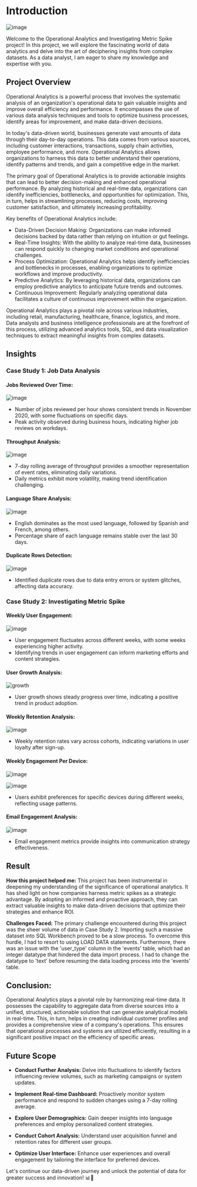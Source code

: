 # Introduction


![image](https://github.com/anishkatoch/Operation-and-metric-analytics/assets/130006013/a4adb565-044a-448d-b49e-fe65e982542e)



Welcome to the Operational Analytics and Investigating Metric Spike project! In this project, we will explore the fascinating world of data analytics and delve into the art of deciphering insights from complex datasets. As a data analyst, I am eager to share my knowledge and expertise with you.

## Project Overview

Operational Analytics is a powerful process that involves the systematic analysis of an organization's operational data to gain valuable insights and improve overall efficiency and performance. It encompasses the use of various data analysis techniques and tools to optimize business processes, identify areas for improvement, and make data-driven decisions.

In today's data-driven world, businesses generate vast amounts of data through their day-to-day operations. This data comes from various sources, including customer interactions, transactions, supply chain activities, employee performance, and more. Operational Analytics allows organizations to harness this data to better understand their operations, identify patterns and trends, and gain a competitive edge in the market.

The primary goal of Operational Analytics is to provide actionable insights that can lead to better decision-making and enhanced operational performance. By analyzing historical and real-time data, organizations can identify inefficiencies, bottlenecks, and opportunities for optimization. This, in turn, helps in streamlining processes, reducing costs, improving customer satisfaction, and ultimately increasing profitability.

Key benefits of Operational Analytics include:

- Data-Driven Decision Making: Organizations can make informed decisions backed by data rather than relying on intuition or gut feelings.
- Real-Time Insights: With the ability to analyze real-time data, businesses can respond quickly to changing market conditions and operational challenges.
- Process Optimization: Operational Analytics helps identify inefficiencies and bottlenecks in processes, enabling organizations to optimize workflows and improve productivity.
- Predictive Analytics: By leveraging historical data, organizations can employ predictive analytics to anticipate future trends and outcomes.
- Continuous Improvement: Regularly analyzing operational data facilitates a culture of continuous improvement within the organization.

Operational Analytics plays a pivotal role across various industries, including retail, manufacturing, healthcare, finance, logistics, and more. Data analysts and business intelligence professionals are at the forefront of this process, utilizing advanced analytics tools, SQL, and data visualization techniques to extract meaningful insights from complex datasets.


## Insights

### Case Study 1: Job Data Analysis


#### Jobs Reviewed Over Time:

  
![image](https://github.com/anishkatoch/Operation-and-metric-analytics/assets/130006013/7cffc755-53a6-43e8-9110-7e1e378faf7d)


  - Number of jobs reviewed per hour shows consistent trends in November 2020, with some fluctuations on specific days.
  - Peak activity observed during business hours, indicating higher job reviews on workdays.

#### Throughput Analysis:


![image](https://github.com/anishkatoch/Operation-and-metric-analytics/assets/130006013/65a40727-bd43-4356-88b7-9ee08deab5bd)


  - 7-day rolling average of throughput provides a smoother representation of event rates, eliminating daily variations.
  - Daily metrics exhibit more volatility, making trend identification challenging.

#### Language Share Analysis:

![image](https://github.com/anishkatoch/Operation-and-metric-analytics/assets/130006013/3f05940e-8491-4f79-8a51-4464f2fdb4d9)


  - English dominates as the most used language, followed by Spanish and French, among others.
  - Percentage share of each language remains stable over the last 30 days.

#### Duplicate Rows Detection:

![image](https://github.com/anishkatoch/Operation-and-metric-analytics/assets/130006013/387ae737-c31b-4957-a082-2a052f68e398)


  - Identified duplicate rows due to data entry errors or system glitches, affecting data accuracy.

### Case Study 2: Investigating Metric Spike

#### Weekly User Engagement:

![image](https://github.com/anishkatoch/Operation-and-metric-analytics/assets/130006013/5ae364d4-e5a9-42e0-af13-a558191d5181)


  - User engagement fluctuates across different weeks, with some weeks experiencing higher activity.
  - Identifying trends in user engagement can inform marketing efforts and content strategies.

#### User Growth Analysis:

![growth](https://github.com/anishkatoch/Operation-and-metric-analytics/assets/130006013/882ad599-a9e8-41eb-9257-f2e6554def1d)

  - User growth shows steady progress over time, indicating a positive trend in product adoption.

#### Weekly Retention Analysis:

![image](https://github.com/anishkatoch/Operation-and-metric-analytics/assets/130006013/73f51659-ced9-402f-9910-348332efca0a)


  - Weekly retention rates vary across cohorts, indicating variations in user loyalty after sign-up.

 #### Weekly Engagement Per Device:

 ![image](https://github.com/anishkatoch/Operation-and-metric-analytics/assets/130006013/6e15bc4e-9a0c-4177-8165-2759a4a66503)


 ![image](https://github.com/anishkatoch/Operation-and-metric-analytics/assets/130006013/b9997f19-f0aa-44d9-809e-cf0277978055)

 
  - Users exhibit preferences for specific devices during different weeks, reflecting usage patterns.

 #### Email Engagement Analysis:


 ![image](https://github.com/anishkatoch/Operation-and-metric-analytics/assets/130006013/efbd1a44-d903-4655-9a30-b102ec348b03)


 
  - Email engagement metrics provide insights into communication strategy effectiveness.



## Result



**How this project helped me:** This project has been instrumental in deepening my understanding of the significance of operational analytics. It has shed light on how companies harness metric spikes as a strategic advantage. By adopting an informed and proactive approach, they can extract valuable insights to make data-driven decisions that optimize their strategies and enhance ROI.



**Challenges Faced:**
The primary challenge encountered during this project was the sheer volume of data in Case Study 2. Importing such a massive dataset into SQL Workbench proved to be a slow process. To overcome this hurdle, I had to resort to using LOAD DATA statements. Furthermore, there was an issue with the 'user_type' column in the 'events' table, which had an integer datatype that hindered the data import process. I had to change the datatype to 'text' before resuming the data loading process into the 'events' table.




## Conclusion:


Operational Analytics plays a pivotal role by harmonizing real-time data. It possesses the capability to aggregate data from diverse sources into a unified, structured, actionable solution that can generate analytical models in real-time. This, in turn, helps in creating individual customer profiles and provides a comprehensive view of a company's operations. This ensures that operational processes and systems are utilized efficiently, resulting in a significant positive impact on the efficiency of specific areas.




 ## Future Scope

- **Conduct Further Analysis:** Delve into fluctuations to identify factors influencing review volumes, such as marketing campaigns or system updates.

- **Implement Real-time Dashboard:** Proactively monitor system performance and respond to sudden changes using a 7-day rolling average.

- **Explore User Demographics:** Gain deeper insights into language preferences and employ personalized content strategies.

- **Conduct Cohort Analysis:** Understand user acquisition funnel and retention rates for different user groups.

- **Optimize User Interface:** Enhance user experiences and overall engagement by tailoring the interface for preferred devices.

Let's continue our data-driven journey and unlock the potential of data for greater success and innovation! 📊🚀
